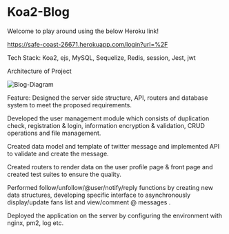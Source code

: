 # Koa2-Blog
Welcome to play around using the below Heroku link!

https://safe-coast-26671.herokuapp.com/login?url=%2F

Tech Stack:
Koa2, ejs, MySQL, Sequelize, Redis, session, Jest, jwt

Architecture of Project

![Blog-Diagram](https://user-images.githubusercontent.com/62654631/80154702-24f35b00-858e-11ea-8cfd-2015139d4d17.png)

Feature:
Designed the server side structure, API, routers and database system to meet the proposed requirements.

Developed the user management module which consists of duplication check, registration & login, information encryption & validation, CRUD operations and file management.

Created data model and template of twitter message and implemented API to validate and create the message.

Created routers to render data on the user profile page & front page and created test suites to ensure the quality.

Performed follow/unfollow/@user/notify/reply functions by creating new data structures, developing specific interface to asynchronously display/update fans list and view/comment @ messages .

Deployed the application on the server by configuring the environment with nginx, pm2, log etc.

